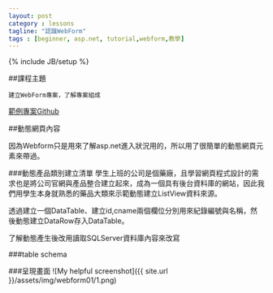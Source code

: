 ```yaml
---
layout: post
category : lessons
tagline: "認識WebForm"
tags : [beginner, asp.net, tutorial,webform,教學]
---
```

{% include JB/setup %}

##課程主題

    建立WebForm專案，了解專案組成

[範例專案Github](https://github.com/hahalin/aspnetclass)

##動態網頁內容

因為Webform只是用來了解asp.net進入狀況用的，所以用了很簡單的動態網頁元素來帶過。

###動態產品類別建立清單
學生上班的公司是個藥廠，且學習網頁程式設計的需求也是將公司官網與產品整合建立起來，成為一個具有後台資料庫的網站，因此我們用學生本身就熟悉的藥品大類來示範動態建立ListView資料來源。

透過建立一個DataTable、建立id,cname兩個欄位分別用來紀錄編號與名稱，然後動態建立DataRow存入DataTable。

<script src="https://gist.github.com/hahalin/d194fc32036d51f1baf9.js"></script>

了解動態產生後改用讀取SQLServer資料庫內容來改寫

<script src="https://gist.github.com/hahalin/df7c1c98fe23ae11a69e.js"></script>

###table schema

<script src="https://gist.github.com/hahalin/b3b23b273335ec3dfaa7.js"></script>

###呈現畫面
![My helpful screenshot]({{ site.url }}/assets/img/webform01/1.png)


